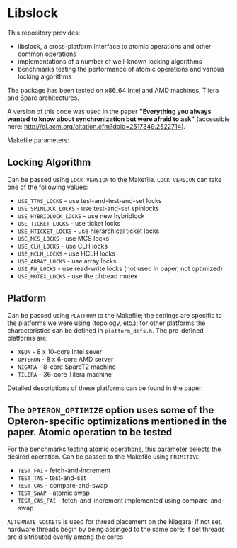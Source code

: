 Libslock
=======

This repository provides:
- libslock, a cross-platform interface to atomic operations and other common operations 
- implementations of a number of well-known locking algorithms 
- benchmarks testing the performance of atomic operations and various locking algorithms

The package has been tested on x86_64 Intel and AMD machines, Tilera and Sparc architectures.

A version of this code was used in the paper **"Everything you always wanted to know about synchronization but were afraid to ask"** (accessible here: http://dl.acm.org/citation.cfm?doid=2517349.2522714).

Makefile parameters:

Locking Algorithm
-----------------
Can be passed using `LOCK_VERSION` to the Makefile. `LOCK_VERSION` can take one of the following values:

- `USE_TTAS_LOCKS` - use test-and-test-and-set locks
- `USE_SPINLOCK_LOCKS` - use test-and-set spinlocks
- `USE_HYBRIDLOCK_LOCKS` - use new hybridlock
- `USE_TICKET_LOCKS` - use ticket locks
- `USE_HTICKET_LOCKS` - use hierarchical ticket locks
- `USE_MCS_LOCKS` - use MCS locks
- `USE_CLH_LOCKS` - use CLH locks
- `USE_HCLH_LOCKS` - use HCLH locks
- `USE_ARRAY_LOCKS` - use array locks
- `USE_RW_LOCKS` - use read-write locks (not used in paper, not optimized)
- `USE_MUTEX_LOCKS` - use the phtread mutex


Platform
--------
Can be passed using `PLATFORM` to the Makefile; the settings are specific to the platforms we were using (topology, etc.); for other platforms the characteristics can be defined in `platform_defs.h`. The pre-defined platforms are: 

- `XEON` - 8 x 10-core Intel sever
- `OPTERON` - 8 x 6-core AMD server
- `NIGARA` - 8-core SparcT2 machine
- `TILERA` - 36-core Tilera machine

Detailed descriptions of these platforms can be found in the paper.

The `OPTERON_OPTIMIZE` option uses some of the Opteron-specific optimizations mentioned in the paper.
Atomic operation to be tested
-----------------------------
For the benchmarks testing atomic operations, this parameter selects the desired operation. Can be passed to the Makefile using `PRIMITIVE`:

- `TEST_FAI` - fetch-and-increment
- `TEST_TAS` - test-and-set
- `TEST_CAS` - compare-and-swap
- `TEST_SWAP` - atomic swap
- `TEST_CAS_FAI` - fetch-and-increment implemented using compare-and-swap

`ALTERNATE_SOCKETS` is used for thread placement on the Niagara; if not set, hardware threads begin by being assinged to the same core; if set threads are disitributed evenly among the cores
